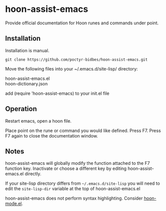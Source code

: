# hoon-assist-emacs
Provide official documentation for Hoon runes and commands under point. 

## Installation

Installation is manual.

`git clone https://github.com/poctyr-bidbes/hoon-assist-emacs.git`

Move the following files into your ~/.emacs.d/site-lisp/ directory:

hoon-assist-emacs.el<br>
hoon-dictionary.json

add (require 'hoon-assist-emacs) to your init.el file

## Operation

Restart emacs, open a hoon file.

Place point on the rune or command you would like defined. Press F7. Press F7 again to close the documentation window.

## Notes

hoon-assist-emacs will globally modify the function attached to the F7 function key. Inactivate or choose a different key by editing hoon-assist-emacs.el directly.

If your site-lisp directory differs from `~/.emacs.d/site-lisp` you will need to edit the `site-lisp-dir` variable at the top of hoon-assist-emacs.el

hoon-assist-emacs does not perform syntax highlighting. Consider [hoon-mode.el](https://github.com/urbit/hoon-mode.el).
